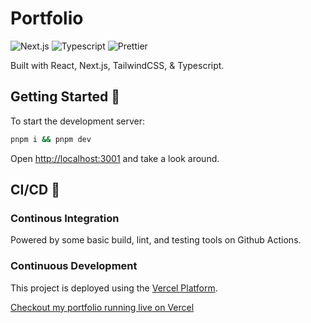 # Portfolio

![Next.js](https://img.shields.io/badge/next.js-000000?style=for-the-badge&logo=nextdotjs&logoColor=white)
![Typescript](https://img.shields.io/badge/TypeScript-007ACC?style=for-the-badge&logo=typescript&logoColor=white)
![Prettier](https://img.shields.io/badge/code_style-prettier-ff69b4.svg?style=for-the-badge)

Built with React, Next.js, TailwindCSS, & Typescript.

## Getting Started 🤔

To start the development server:

```sh
pnpm i && pnpm dev
```

Open [http://localhost:3001](http://localhost:3001) and take a look around.

## CI/CD 🚀

### Continous Integration

Powered by some basic build, lint, and testing tools on Github Actions.

### Continuous Development

This project is deployed using the [Vercel Platform](https://vercel.com/new?utm_medium=default-template&filter=next.js&utm_source=create-next-app&utm_campaign=create-next-app-readme).

[Checkout my portfolio running live on Vercel](https://jameswalsh.dev)
